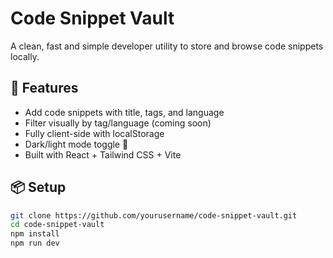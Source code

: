 # Code Snippet Vault

A clean, fast and simple developer utility to store and browse code snippets locally.

## 🔧 Features
- Add code snippets with title, tags, and language
- Filter visually by tag/language (coming soon)
- Fully client-side with localStorage
- Dark/light mode toggle 🌙
- Built with React + Tailwind CSS + Vite

## 📦 Setup
```bash
git clone https://github.com/yourusername/code-snippet-vault.git
cd code-snippet-vault
npm install
npm run dev
